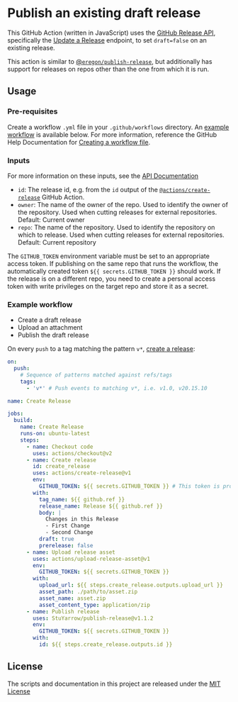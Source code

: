 # Publish an existing draft release
This GitHub Action (written in JavaScript) uses the [GitHub Release API](https://developer.github.com/v3/repos/releases/), specifically the [Update a Release](https://developer.github.com/v3/repos/releases/#update-a-release) endpoint, to set `draft=false` on an existing release.

This action is similar to [@`eregon/publish-release`](https://www.github.com/eregon/publish-release), but additionally has support for releases on repos other than the one from which it is run.

## Usage
### Pre-requisites
Create a workflow `.yml` file in your `.github/workflows` directory. An [example workflow](#example-workflow) is available below. For more information, reference the GitHub Help Documentation for [Creating a workflow file](https://help.github.com/en/articles/configuring-a-workflow#creating-a-workflow-file).

### Inputs
For more information on these inputs, see the [API Documentation](https://developer.github.com/v3/repos/releases/#input)

- `id`: The release id, e.g. from the `id` output of the [`@actions/create-release`](https://www.github.com/actions/create-release) GitHub Action.
- `owner`: The name of the owner of the repo. Used to identify the owner of the repository.  Used when cutting releases for external repositories.  Default: Current owner
- `repo`: The name of the repository. Used to identify the repository on which to release.  Used when cutting releases for external repositories. Default: Current repository

The `GITHUB_TOKEN` environment variable must be set to an appropriate access token.  If publishing on the same repo that runs the workflow, the automatically created token `${{ secrets.GITHUB_TOKEN }}` should work.  If the release is on a different repo, you need to create a personal access token with write privileges on the target repo and store it as a secret.

### Example workflow

* Create a draft release
* Upload an attachment
* Publish the draft release

On every `push` to a tag matching the pattern `v*`, [create a release](https://developer.github.com/v3/repos/releases/#create-a-release):

```yaml
on:
  push:
    # Sequence of patterns matched against refs/tags
    tags:
      - 'v*' # Push events to matching v*, i.e. v1.0, v20.15.10

name: Create Release

jobs:
  build:
    name: Create Release
    runs-on: ubuntu-latest
    steps:
      - name: Checkout code
        uses: actions/checkout@v2
      - name: Create release
        id: create_release
        uses: actions/create-release@v1
        env:
          GITHUB_TOKEN: ${{ secrets.GITHUB_TOKEN }} # This token is provided by Actions, you do not need to create your own token
        with:
          tag_name: ${{ github.ref }}
          release_name: Release ${{ github.ref }}
          body: |
            Changes in this Release
            - First Change
            - Second Change
          draft: true
          prerelease: false
      - name: Upload release asset
        uses: actions/upload-release-asset@v1
        env:
          GITHUB_TOKEN: ${{ secrets.GITHUB_TOKEN }}
        with:
          upload_url: ${{ steps.create_release.outputs.upload_url }}
          asset_path: ./path/to/asset.zip
          asset_name: asset.zip
          asset_content_type: application/zip
      - name: Publish release
        uses: StuYarrow/publish-release@v1.1.2
        env:
          GITHUB_TOKEN: ${{ secrets.GITHUB_TOKEN }}
        with:
          id: ${{ steps.create_release.outputs.id }}
```

## License
The scripts and documentation in this project are released under the [MIT License](LICENSE)
